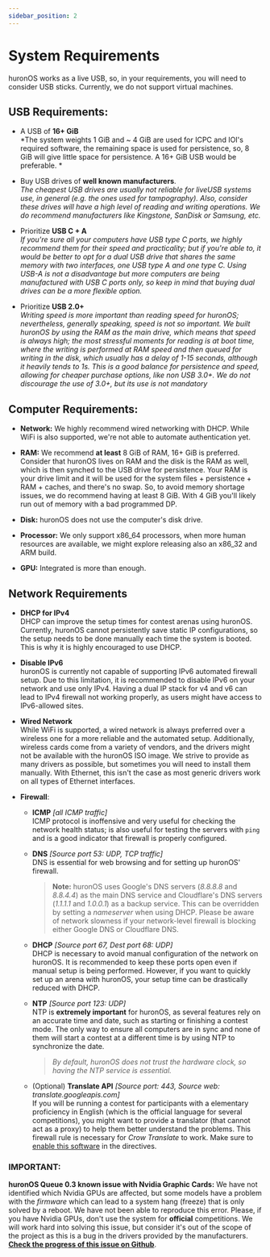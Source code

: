 ```yaml
---
sidebar_position: 2
---
```

# System Requirements

huronOS works as a live USB, so, in your requirements, you will need to consider USB sticks. Currently, we do not support virtual machines.

## USB Requirements:
- A USB of **16+ GiB**  
    *The system weights 1 GiB and ~ 4 GiB are used for ICPC and IOI's required software, the remaining space is used for persistence, so, 8 GiB will give little space for persistence. A 16+ GiB USB would be preferable. *

- Buy USB drives of **well known manufacturers**.  
    *The cheapest USB drives are usually not reliable for liveUSB systems use, in general (e.g. the ones used for tampography). Also, consider these drives will have a high level of reading and writing operations. We do recommend manufacturers like Kingstone, SanDisk or Samsung, etc.*

- Prioritize **USB C + A**  
    *If you're sure all your computers have USB type C ports, we highly recommend them for their speed and practicality; but if you're able to, it would be better to opt for a dual USB drive that shares the same memory with two interfaces, one USB type A and one type C. Using USB-A is not a disadvantage but more computers are being manufactured with USB C ports only, so keep in mind that buying dual drives can be a more flexible option.*

- Prioritize **USB 2.0+**  
    *Writing speed is more important than reading speed for huronOS; nevertheless, generally speaking, speed is not so important. We built huronOS by using the RAM as the main drive, which means that speed is always high; the most stressful moments for reading is at boot time, where the writing is performed at RAM speed and then queued for writing in the disk, which usually has a delay of 1-15 seconds, although it heavily tends to 1s. This is a good balance for persistence and speed, allowing for cheaper purchase options, like non USB 3.0+. We do not discourage the use of 3.0+, but its use is not mandatory*

## Computer Requirements:
- **Network:** We highly recommend wired networking with DHCP. While WiFi is also supported, we're not able to automate authentication yet.

- **RAM:** We recommend **at least** 8 GiB of RAM, 16+ GiB is preferred. Consider that huronOS lives on RAM and the disk is the RAM as well, which is then synched to the USB drive for persistence. Your RAM is your drive limit and it will be used for the system files + persistence + RAM + caches, and there's no swap. So, to avoid memory shortage issues, we do recommend having at least 8 GiB. With 4 GiB you'll likely run out of memory with a bad programmed DP. 

- **Disk:** huronOS does not use the computer's disk drive.

- **Processor:** We only support x86_64 processors, when more human resources are available, we might explore releasing also an x86_32 and ARM build.

- **GPU:** Integrated is more than enough.

## Network Requirements
- **DHCP for IPv4**  
    DHCP can improve the setup times for contest arenas using huronOS. Currently, huronOS cannot persistently save static IP configurations, so the setup needs to be done manually each time the system is booted. This is why it is highly encouraged to use DHCP.

- **Disable IPv6**  
    huronOS is currently not capable of supporting IPv6 automated firewall setup. Due to this limitation, it is recommended to disable IPv6 on your network and use only IPv4. Having a dual IP stack for v4 and v6 can lead to IPv4 firewall not working properly, as users might have access to IPv6-allowed sites.

- **Wired Network**  
    While WiFi is supported, a wired network is always preferred over a wireless one for a more reliable and the automated setup. Additionally, wireless cards come from a variety of vendors, and the drivers might not be available with the huronOS ISO image. We strive to provide as many drivers as possible, but sometimes you will need to install them manually. With Ethernet, this isn't the case as most generic drivers work on all types of Ethernet interfaces.

- **Firewall**:  
    - **ICMP** *[all ICMP traffic]*  
        ICMP protocol is inoffensive and very useful for checking the network health status; is also useful for testing the servers with `ping` and is a good indicator that firewall is properly configured.

    - **DNS** *[Source port 53: UDP, TCP traffic]*  
        DNS is essential for web browsing and for setting up huronOS' firewall.
        > **Note:** huronOS uses Google's DNS servers (*8.8.8.8* and *8.8.4.4*) as the main DNS service and Cloudflare's DNS servers (*1.1.1.1* and *1.0.0.1*) as a backup service. This can be overridden by setting a *nameserver* when using DHCP. Please be aware of network slowness if your network-level firewall is blocking either Google DNS or Cloudflare DNS.

    - **DHCP** *[Source port 67, Dest port 68: UDP]*  
        DHCP is necessary to avoid manual configuration of the network on huronOS. It is recommended to keep these ports open even if manual setup is being performed. However, if you want to quickly set up an arena with huronOS, your setup time can be drastically reduced with DHCP.

    - **NTP** *[Source port 123: UDP]*  
        NTP is **extremely important** for huronOS, as several features rely on an accurate time and date, such as starting or finishing a contest mode. The only way to ensure all computers are in sync and none of them will start a contest at a different time is by using NTP to synchronize the date.
        > *By default, huronOS does not trust the hardware clock, so having the NTP service is essential.*

    - (Optional) **Translate API** *[Source port: 443, Source web: translate.googleapis.com]*  
        If you will be running a contest for participants with a elementary proficiency in English (which is the official language for several competitions), you might want to provide a translator (that cannot act as a proxy) to help them better understand the problems. This firewall rule is necessary for *Crow Translate* to work. Make sure to [enable this software](../usage/directives/configurations/software-modules.md) in the directives.


### IMPORTANT:
**huronOS Queue 0.3 known issue with Nvidia Graphic Cards:** We have not identified which Nvidia GPUs are affected, but some models have a problem with the *firmware* which can lead to a system hang (freeze) that is only solved by a reboot. We have not been able to reproduce this error. Please, if you have Nvidia GPUs, don't use the system for **official** competitions. We will work hard into solving this issue, but consider it's out of the scope of the project as this is a bug in the drivers provided by the manufacturers.  
[**Check the progress of this issue on Github**](https://github.com/equetzal/huronOS-build-tools/issues/59).

